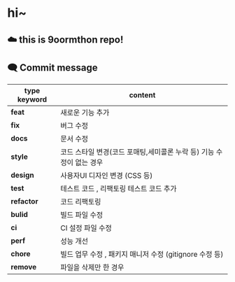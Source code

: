 # hi~
## ☁️ this is 9oormthon repo!

## 🗨️ Commit message
| **type keyword** | content |
|--------------------------------------------------| ---------- |
| **feat**                                         | 새로운 기능 추가 |
| **fix**                                          | 버그 수정 |
| **docs**                                         | 문서 수정 |
| **style**                                        | 코드 스타일 변경(코드 포매팅,세미콜론 누락 등) 기능 수정이 없는 경우 |
| **design**                                       | 사용자UI 디자인 변경 (CSS 등) | 
| **test**                                         | 테스트 코드 , 리팩토링 테스트 코드 추가 |
| **refactor**                                     | 코드 리팩토링 |
| **bulid**                                        | 빌드 파일 수정 | 
| **ci**                                           | CI 설정 파일 수정 |
| **perf**                                         | 성능 개선 |
| **chore**                                        | 빌드 업무 수정 , 패키지 매니저 수정 (gitignore 수정 등) |
| **remove**                                       | 파일을 삭제만 한 경우 |